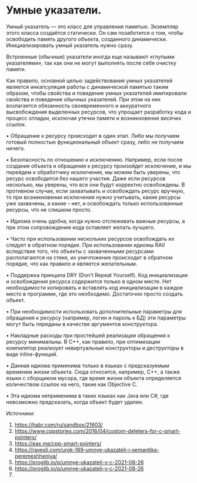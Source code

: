 # Умные указатели.
Умный указатель — это класс для управления памятью. Экземпляр этого класса создаётся статически. Он сам позаботится о том, чтобы освободить память другого объекта, созданного динамически. Инициализировать умный указатель нужно сразу.

Встроенные (обычные) указатели иногда еще называют «глупыми указателями», так как они не могут выполнять после себя очистку памяти.

Как правило, основной целью задействования умных указателей является инкапсуляция работы с динамической памятью таким образом, чтобы свойства и поведение умных указателей имитировали свойства и поведение обычных указателей. При этом на них возлагается обязанность своевременного и аккуратного высвобождения выделенных ресурсов, что упрощает разработку кода и процесс отладки, исключая утечки памяти и возникновение висячих ссылок.

•	Обращение к ресурсу происходит в один этап. Либо мы получаем готовый полностью функциональный объект сразу, либо не получаем ничего.

•	Безопасность по отношению к исключению. Например, если после создания объекта и обращения к ресурсу произойдет исключение, и мы перейдем к обработчику исключения, мы можем быть уверены, что ресурс освободится без нашего участия. Даже если ресурсов несколько, мы уверены, что все они будут корректно освобождены. В противном случае, если захватывать и освобождать ресурс вручную, то при возникновении исключения нужно учитывать, какие ресурсы уже захвачены, а какие – нет, и освобождать только использованные ресурсы, что не слишком просто.

•	Идиома очень удобна, когда нужно отслеживать важные ресурсы, а при этом сопровождение кода оставляет желать лучшего.

•	Часто при использовании нескольких ресурсов освобождать их следует в обратном порядке. При использовании идиомы RAII вследствие того, что объекты с захваченными ресурсами располагаются на стеке, их уничтожение происходит в обратном порядке, что как правило и является желательным.

•	Поддержка принципа DRY (Don’t Repeat Yourself). Код инициализации и освобождения ресурса содержится только в одном месте. Нет необходимости копировать и вставлять код инициализации в каждое место в программе, где это необходимо. Достаточно просто создать объект.

•	При необходимости использовать дополнительные параметры для обращения к ресурсу (например, логин и пароль к БД) эти параметры могут быть переданы в качестве аргументов конструктора.

•	Накладные расходы при простейшей реализации обращения к ресурсу минимальны. В С++, как правило, при оптимизации компилятор реализует невиртуальные конструкторы и деструкторы в виде inline-функций.

•	Данная идиома применима только в языках с предсказуемым временем жизни объекта. Сюда относится, например, С++, а также языки с сборщиком мусора, где время жизни объекта определяется количеством ссылок на него, такие как Objective C.

•	Эта идиома неприменима в таких языках как Java или С#, где невозможно предсказать, когда объект будет удален.

Источники:
1.	https://habr.com/ru/sandbox/21603/
2.	https://www.cppstories.com/2016/04/custom-deleters-for-c-smart-pointers/
3.	https://eax.me/cpp-smart-pointers/
4.	https://ravesli.com/urok-189-umnye-ukazateli-i-semantika-peremeshheniya/
5.	https://proglib.io/p/umnye-ukazateli-v-c-2021-08-26
6.	https://proglib.io/p/umnye-ukazateli-v-c-2021-08-26
7.	
